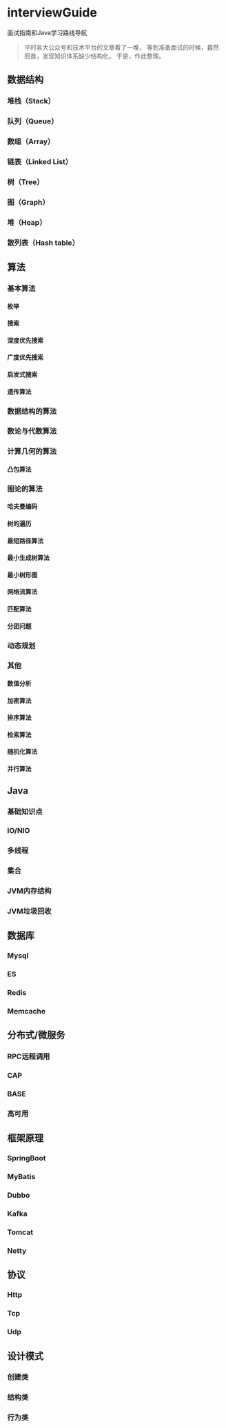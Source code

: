 # interviewGuide
面试指南和Java学习路线导航
> 平时各大公众号和技术平台的文章看了一堆，
> 等到准备面试的时候，暮然回首，发现知识体系缺少结构化。
> 于是，作此整理。

## 数据结构
### 堆栈（Stack）
### 队列（Queue）
### 数组（Array）
### 链表（Linked List）
### 树（Tree）
### 图（Graph）
### 堆（Heap）
### 散列表（Hash table）


## 算法
### 基本算法
#### 枚举
#### 搜索
#### 深度优先搜索
#### 广度优先搜索
#### 启发式搜索
#### 遗传算法

### 数据结构的算法
### 数论与代数算法
### 计算几何的算法
#### 凸包算法
### 图论的算法
#### 哈夫曼编码
#### 树的遍历
#### 最短路径算法
#### 最小生成树算法
#### 最小树形图
#### 网络流算法
#### 匹配算法
#### 分团问题

### 动态规划
### 其他
#### 数值分析
#### 加密算法
#### 排序算法
#### 检索算法
#### 随机化算法
#### 并行算法


## Java
### 基础知识点
### IO/NIO
### 多线程
### 集合
### JVM内存结构
### JVM垃圾回收

## 数据库
### Mysql
### ES
### Redis
### Memcache

## 分布式/微服务
### RPC远程调用
### CAP
### BASE
### 高可用

## 框架原理
### SpringBoot
### MyBatis
### Dubbo
### Kafka
### Tomcat
### Netty


## 协议
### Http
### Tcp
### Udp

## 设计模式
### 创建类
### 结构类
### 行为类